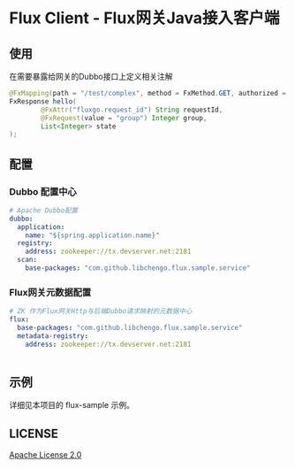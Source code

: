 # Flux Client - Flux网关Java接入客户端

## 使用

在需要暴露给网关的Dubbo接口上定义相关注解

```java
@FxMapping(path = "/test/complex", method = FxMethod.GET, authorized = false)
FxResponse hello(
        @FxAttr("fluxgo.request_id") String requestId,
        @FxRequest(value = "group") Integer group,
        List<Integer> state
);
```

## 配置

### Dubbo 配置中心

```yaml
# Apache Dubbo配置
dubbo:
  application:
    name: "${spring.application.name}"
  registry:
    address: zookeeper://tx.devserver.net:2181
  scan:
    base-packages: "com.github.libchengo.flux.sample.service"
```

### Flux网关元数据配置

```yaml
# ZK 作为Flux网关Http与后端Dubbo请求映射的元数据中心
flux:
  base-packages: "com.github.libchengo.flux.sample.service" 
  metadata-registry:
    address: zookeeper://tx.devserver.net:2181
    
```

## 示例

详细见本项目的 flux-sample 示例。

## LICENSE

[Apache License 2.0](LICENSE)